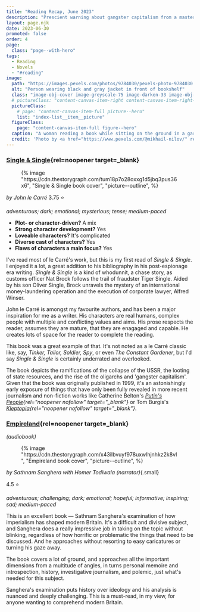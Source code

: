 ```yaml
---
title: "Reading Recap, June 2023"
description: "Prescient warning about gangster capitalism from a master of fiction, plus imperialism's shaping of modern Britain"
layout: page.njk
date: 2023-06-30
promoted: false
order: 4
page:
  class: "page--with-hero"
tags:
  - Reading
  - Novels
  - "#reading"
image:
  path: "https://images.pexels.com/photos/9784030/pexels-photo-9784030.jpeg?auto=compress&cs=tinysrgb&w=1260&h=750&dpr=2"
  alt: "Person wearing black and gray jacket in front of bookshelf"
  class: "image-obj-cover image-greyscale-75 image-darken-33 image-obj-pos-bottom"
  # pictureClass: "content-canvas-item-right content-canvas-item-right--span-3"
  pictureClass:
    # page: "content-canvas-item-full picture--hero"
    list: "index-list__item__picture"
  figureClass:
    page: "content-canvas-item-full figure--hero"
  caption: "A woman reading a book while sitting on the ground in a garden."
  credit: 'Photo by <a href="https://www.pexels.com/@mikhail-nilov/" rel="noopener nofollow" target="_blank">Mikhail Nilov</a> on <a href="https://www.pexels.com/photo/a-woman-reading-a-book-while-sitting-on-the-ground-in-a-garden-9784030/" rel="noopener nofollow" target="_blank">Pexels</a>'
---
```


### [Single & Single](https://app.thestorygraph.com/books/b99d9a47-11f7-4024-95b1-f502d9f2d1ae){rel=noopener target=_blank}

<figure class="content-canvas-item-right content-canvas-item-right--span-4 picture--block">
  {% image "https://cdn.thestorygraph.com/tum18p7o28oxxg1d5jbq3pus36x6", "Single & Single book cover", "picture--outline", %}
</figure>

*by John le Carré*
3.75 ⭐️

*adventurous; dark; emotional; mysterious; tense; medium-paced*

- **Plot- or character-driven?** A mix
- **Strong character development?** Yes
- **Loveable characters?** It's complicated
- **Diverse cast of characters?** Yes
- **Flaws of characters a main focus?** Yes

I've read most of le Carré's work, but this is my first read of *Single & Single*. I enjoyed it a lot, a great addition to his bibliography in his post-espionage era writing. *Single & Single* is a kind of whodunnit, a chase story, as customs officer Nat Brock follows the trail of fraudster Tiger Single. Aided by his son Oliver Single, Brock unravels the mystery of an international money-laundering operation and the execution of corporate lawyer, Alfred Winser.

John le Carré is amongst my favourite authors, and has been a major inspiration for me as a writer. His characters are real humans, complex people with multiple and conflicting values and aims. His prose respects the reader, assumes they are mature, that they are enagaged and capable. He creates lots of space for the reader to complete the reading.

This book was a great example of that. It's not noted as a le Carré classic like, say, *Tinker, Tailor, Soldier, Spy*, or even *The Constant Gardener*, but I'd say *Single & Single* is certainly underrated and overlooked.

The book depicts the ramifications of the collapse of the USSR, the looting of state resources, and the rise of the oligarchs and 'gangster capitalism'. Given that the book was originally published in 1999, it's an astonishingly early exposure of things that have only been fully revealed in more recent journalism and non-fiction works like Catherine Belton's *[Putin's People](https://app.thestorygraph.com/books/dc435f2b-f1db-4a80-8d52-06e12577b6aa){rel="noopener nofollow" target="_blank"}* or Tom Burgis's *[Kleptopia](https://app.thestorygraph.com/books/5fd4dd7d-6dd7-418b-a072-71de2c437afc){rel="noopener nofollow" target="_blank"}*.

### [Empireland](https://app.thestorygraph.com/books/54410dca-602b-4783-8164-c04bd5c13a36){rel=noopener target=_blank}

*(audiobook)*

<figure class="content-canvas-item-right content-canvas-item-right--span-4 picture--block">
  {% image "https://cdn.thestorygraph.com/x43ilbvuyf978uxwlhjnhkz2k8vl", "Empireland book cover", "picture--outline", %}
</figure>

*by Sathnam Sanghera*
*with Homer Todiwala (narrator)*{.small}

4.5 ⭐️

*adventurous; challenging; dark; emotional; hopeful; informative; inspiring; sad; medium-paced*

This is an excellent book — Sathnam Sanghera's examination of how imperialism has shaped modern Britain. It's a difficult and divisive subject, and Sanghera does a really impressive job in taking on the topic without blinking, regardless of how horrific or problematic the things that need to be discussed. And he approaches without resorting to easy caricatures or turning his gaze away.

The book covers a lot of ground, and approaches all the important dimensions from a multitude of angles, in turns personal memoire and introspection, history, investigative journalism, and polemic, just what's needed for this subject.

Sanghera's examination puts history over ideology and his analysis is nuanced and deeply challenging. This is a must-read, in my view, for anyone wanting to comprehend modern Britain.
